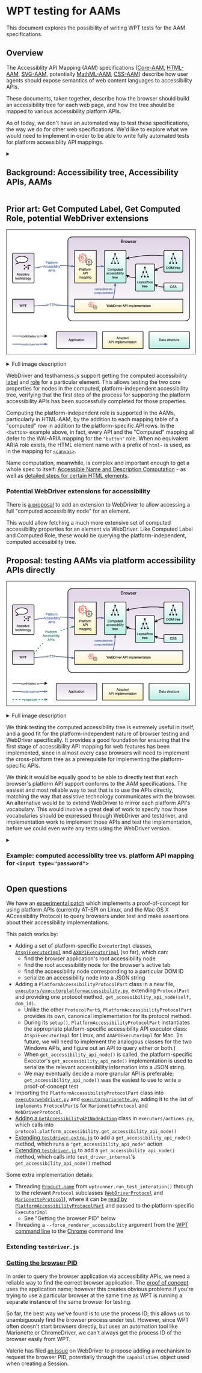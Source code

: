 # WPT testing for AAMs

This document explores the possibility of writing WPT tests for the AAM specifications.

## Overview

The Accessiblity API Mapping (AAM) specifications ([Core-AAM](https://www.w3.org/TR/core-aam-1.2/), [HTML-AAM](https://www.w3.org/TR/html-aam-1.0/), [SVG-AAM](https://www.w3.org/TR/svg-aam-1.0/), potentially [MathML-AAM](https://w3c.github.io/mathml-aam/), [CSS-AAM](https://w3c.github.io/css-aam/)) describe how user agents should expose semantics of web content languages to accessibility APIs.

These documents, taken together, describe how the browser should build an accessibility tree for each web page, and how the tree should be mapped to various accessibility platform APIs.

As of today, we don't have an automated way to test these specifications, the way we do for other web specifications.
We'd like to explore what we would need to implement in order to be able to write fully automated tests for platform accessiblity API mappings.

<details>
<summary><h2>Background: Accessibility tree, Accessibility APIs, AAMs</h2></summary>

### The Accessibility Tree and Accessibility APIs
![Diagram showing the interaction between a browser and accessibility APIs. See text below for more detail.](assets/accessibility_apis.png)

<details id="accessibility_apis_diagram">
<summary>Full image description</summary>
A block diagram.

At the top level it shows an assistive technology application, such as a screen reader using speech or braille, communicating via Plaform Accessibility APIs with a Browser application.

Within the Browser application, it shows that the Assistive Technology is communicating via a Platform API mapping which is an adapter for the computed accessibility tree data structure.
In turn, the computed accessibility tree is built based on other data structures: the DOM tree and the layout/box tree; the layout/box tree is based on the DOM tree and CSS.

The computed accessibility tree falls in the centre of the diagram, as it's the source of truth for the platform API mappings which are queried by assistive technology, and also the result of a complex process of transformation based on several other data structures.

At the bottom of the diagram is a legend explaining how to read the different types of arrows and boxes used in the diagram.
</details>

Assistive technologies (ATs) query the browser via platform accessibility APIs. These are operating system-specific APIs which provide detailed information about an application's UI state for the purpose of augmenting the user experience for users with disabilities which affect their ability to perceive or operate the standard UI.

One example of a commonly used AT is a screen reader, which assists users with vision impairments by providing a spoken version of the UI.
Typically, a screen reader user will navigate through the UI by traversing the page and "visiting" UI elements, hearing a spoken description of each such as "Overview, heading level 2" or "Core-AAM, link".

The accessibility APIs allow this by making extensive data available about the UI, in the form of a tree structure referred to as the "accessibility tree".
The accessibility tree provides information about each UI element (often corresponding to a DOM node), allowing screen readers to provide these spoken descriptions.
Each platform's accessibility APIs provide methods to query the tree structure, and the information available for each node.

They also typically provide ways to interact with the UI, such as sending a "click" action to the currently visited UI element, or selecting a particular option from a picker.
Also, they provide ways for the UI to provide real-time updates or alerts in case of UI changing in a way that should be brought to the user's attention.

### The computed accessibility tree

Since browser engines are typically platform-independent, typically they will compute a generic accessibility tree which can be adapted to any platform's accessibility APIs.
The platform APIs are typically supported using an adapter which maps the platform API on to data from the computed accessibility tree.

### AAM specifications

The AAM specifications provide mappings between web technologies such as ARIA and HTML, and platform accessibility APIs.

For example, here is the mapping from Core-AAM for an Element with [`aria-checked=true`](https://w3c.github.io/core-aam/#ariaCheckedTrue)

<table>
  <tbody>
    <tr>
      <th><abbr title="Microsoft Active Accessibility">MSAA</abbr> + IAccessible2 </th>
      <td>
        <span>State: <code>STATE_SYSTEM_CHECKED</code></span><br>
        <span>Object Attribute: <code>checkable:true</code></span>
      </td>
    </tr>
    <tr>
      <th><abbr title="User Interface Automation">UIA</abbr></th>
      <td>
        <span>Property: <code>Toggle.ToggleState</code>: <code>On (1)</code></span><br>
        <span>Property: <code>SelectionItem.IsSelected</code>: <code>True</code> for <code>radio</code> and <code>menuitemradio</code></span>
      </td>
    </tr>
    <tr>
      <th><abbr title="Accessibility Toolkit">ATK</abbr>/<abbr title="Assistive Technology-Service Provider Interface">AT-SPI</abbr></th>
      <td>
        <span>State: <code>STATE_CHECKABLE</code></span><br>
        <span>State: <code>STATE_CHECKED</code></span>
      </td>
    </tr>
    <tr>
      <th><abbr title="macOS Accessibility Protocol">AX API</abbr></th>
      <td>
        <span>Property: <code>AXValue</code>: <code>1</code></span><br>
        <span>Property: <code>AXMenuItemMarkChar</code>: <code>✓</code> for <code>menuitemcheckbox</code> and <code>menuitemradio</code></span>
      </td>
    </tr>
  </tbody>
</table>

And here is the mapping from HTML-AAM for a [`<button>`](https://www.w3.org/TR/html-aam-1.0/#el-button):

<table>
  <tbody>
    <tr>
      <th><abbr title="HyperText Markup Language">HTML</abbr> Specification</th>
      <td>
        <a data-type="element" href="https://html.spec.whatwg.org/multipage/form-elements.html#the-button-element"><code>button</code></a>
      </td>
    </tr>
    <tr>
      <th>[<cite><a class="bibref" data-link-type="biblio" href="#bib-wai-aria-1.2" title="Accessible Rich Internet Applications (WAI-ARIA) 1.2">wai-aria-1.2</a></cite>]</th>
      <td><a class="core-mapping" href="https://www.w3.org/TR/core-aam-1.2/#role-map-button"><code>button</code></a> role</td>
    </tr>
    <tr>
      <th><a href="https://www.w3.org/TR/core-aam-1.2/#roleMappingComputedRole">Computed Role</a></th>
      <td class="role-computed"><div class="general">Use <abbr title="Accessible Rich Internet Applications">WAI-ARIA</abbr> mapping</div></td>
    </tr>
    <tr>
      <th>
        <a href="https://msdn.microsoft.com/en-us/library/dd373608%28v=VS.85%29.aspx"><abbr title="Microsoft Active Accessibility">MSAA</abbr></a> + <a href="http://accessibility.linuxfoundation.org/a11yspecs/ia2/docs/html/">IAccessible2</a>
      </th>
      <td>
        <div class="general">Use <abbr title="Accessible Rich Internet Applications">WAI-ARIA</abbr> mapping</div>
      </td>
    </tr>
    <tr>
      <th><a href="https://msdn.microsoft.com/en-us/library/ms726297%28v=VS.85%29.aspx">UIA</a></th>
      <td>
        <div class="general">Use <abbr title="Accessible Rich Internet Applications">WAI-ARIA</abbr> mapping</div>
      </td>
    </tr>
    <tr>
      <th><a href="https://gnome.pages.gitlab.gnome.org/atk/">ATK</a></th>
      <td>
        <div class="general">Use <abbr title="Accessible Rich Internet Applications">WAI-ARIA</abbr> mapping</div>
      </td>
    </tr>
    <tr>
      <th><a href="https://developer.apple.com/reference/appkit/nsaccessibility">AX</a></th>
      <td>
        <div class="general">Use <abbr title="Accessible Rich Internet Applications">WAI-ARIA</abbr> mapping</div>
      </td>
    </tr>
    <tr>
      <th>Comments</th>
      <td>
        A <code>button</code>'s mapping will change if the
        <a class="core-mapping" href="https://www.w3.org/TR/core-aam-1.2/#role-map-button-pressed"><code>aria-pressed</code></a> or <a class="core-mapping" href="https://www.w3.org/TR/core-aam-1.2/#role-map-button-haspopup"><code>aria-haspopup</code></a> attributes are specified.
      </td>
    </tr>
  </tbody>
</table>

</details>

## Prior art: Get Computed Label, Get Computed Role, potential WebDriver extensions

![Diagram showing how WebDriver supports getting the Computed Label and Computed Role for an element. Full description below.](assets/webdriver_accessibility_testing.png)

<details id="webdriver_accessibility_diagram">
<summary>Full image description</summary>
A block diagram.

This diagram extends the <a href="#user-content-accessibility_apis_diagram">diagram in the "accessibility tree and accessibility APIs" section</a>,
showing how the WPT application can query the browser's Webdriver API implementation
to request the computed role and computed label for an element.

It adds a block for the WPT application to the left of the Browser application,
below the assistive technology application block,
and a block within the Browser application for the WebDriver API implementation.

Where the assistive technology application queries the Platform API Mapping
via platform accessibility APIs,
the WPT application queries the WebDriver API implementation via HTTP.

Like the Platform API mapping adapter,
the WebDriver API implementation also queries the computed accessibility tree.
</details>

WebDriver and testharness.js support getting the computed accessibility [label](https://www.w3.org/TR/webdriver2/#get-computed-label) and [role](https://www.w3.org/TR/webdriver2/#get-computed-role) for a particular element.
This allows testing the two core properties for nodes in the computed, platform-independent accessibility tree, verifying that the first step of the process for supporting the platform accessibility APIs has been successfully completed for those properties.

Computing the platform-independent role is supported in the AAMs, particularly in HTML-AAM, by the addition to each mapping table of a "computed" row in addition to the platform-specific API rows. In the `<button>` example above, in fact, every API and the "Computed" mapping all defer to the WAI-ARIA mapping for the `"button"` role. When no equivalent ARIA role exists, the HTML element name with a prefix of `html-` is used, as in the mapping for [`<canvas>`](https://www.w3.org/TR/html-aam-1.0/#el-canvas).

Name computation, meanwhile, is complex and important enough to get a whole spec to itself: [Accessible Name and Description Computation](https://www.w3.org/TR/accname-1.2/) - as well as [detailed steps for certain HTML elements](https://www.w3.org/TR/html-aam-1.0/#accname-computation).

### Potential WebDriver extensions for accessibility

There is [a proposal](https://github.com/WICG/aom/issues/203) to add an extension to WebDriver
to allow accessing a full "computed accessibility node" for an element.

This would allow fetching a much more extensive set of computed accessibility properties for an element via WebDriver.
Like Computed Label and Computed Role, these would be querying the platform-independent, computed accessibility tree.

## Proposal: testing AAMs via platform accessibility APIs directly

![Diagram showing the proposed addition: querying the browser from WPT via the platform accessibility APIs. Full description below.](assets/platform_accessibility_api_testing.png)

<details>
<summary>Full image description</summary>
A block diagram.

This diagram extends the <a href="#user-content-webdriver_accessibility_diagram">diagram in the "Prior art" section</a>.

It adds a dotted line arrow from the WPT application to the Plaform API mapping adapter within the Browser application, indicating the addition proposed here to use the Platform Accessibility APIs directly to test the browser's support for those APIs.

Notably, while the existing mechanism for WPT to query the browser via WebDriver
communicates with the WebDriver API implementation within the browser via HTTP,
the proposed addition bypasses WebDriver to query the Platform API Mapping directly via Platform Accessibility APIs.
This matches the way that Assistive Technology communicates with the browser application.
</details>

We think testing the computed accessibility tree is extremely useful in itself,
and a good fit for the platform-independent nature of browser testing and WebDriver specifically.
It provides a good foundation for ensuring that
the first stage of accessibility API mapping for web features has been implemented,
since in almost every case browsers will need to implement the cross-platform tree
as a prerequisite for implementing the platform-specific APIs.

We think it would be equally good to be able to directly test that each browser's platform API support conforms to the AAM specifications. The easiest and most reliable way to test that is to use the APIs directly,
matching the way that assistive technology communicates with the browser.
An alternative would be to extend WebDriver to mirror each platform API's vocabulary.
This would involve a great deal of work to specify how those vocabularies should be expressed
through WebDriver and testdriver,
and implementation work to implement those APIs and test the implementation,
before we could even write any tests using the WebDriver version.

<details>
<summary>
<h3>
Example: computed accessiblity tree vs. platform API mapping for <code>&lt;input type="password"&gt;</code>
</h3>
</summary>

The table below is excerpted from the <a href="https://www.w3.org/TR/html-aam-1.0/#el-input-password" id="el-input-password">HTML-AAM mapping for `input` (`type` attribute in the Password state)</a>:

<table aria-labelledby="el-input-password">
  <tbody>
    <tr>
      <th>[<cite><a class="bibref" data-link-type="biblio" href="#bib-wai-aria-1.2" title="Accessible Rich Internet Applications (WAI-ARIA) 1.2">wai-aria-1.2</a></cite>]</th>
      <td>No corresponding role</td>
    </tr>
    <tr>
      <th><a href="https://www.w3.org/TR/core-aam-1.2/#roleMappingComputedRole">Computed Role</a></th>
      <td class="role-computed"><div class="general">html-input-password</div></td>
    </tr>
    <tr>
      <th>
        <a href="https://msdn.microsoft.com/en-us/library/dd373608%28v=VS.85%29.aspx"><abbr title="Microsoft Active Accessibility">MSAA</abbr></a> + <a href="http://accessibility.linuxfoundation.org/a11yspecs/ia2/docs/html/">IAccessible2</a>
      </th>
      <td>
        <div class="role"><span class="type">Role:</span> <code>ROLE_SYSTEM_TEXT</code></div>
        <div class="states"><span class="type">States:</span> <code>STATE_SYSTEM_PROTECTED</code>; <code>IA2_STATE_SINGLE_LINE</code>; <code>STATE_SYSTEM_READONLY</code> if readonly, otherwise <code>IA2_STATE_EDITABLE</code></div>
      </td>
    </tr>
    <tr>
      <th><a href="https://msdn.microsoft.com/en-us/library/ms726297%28v=VS.85%29.aspx">UIA</a></th>
      <td>
        <div class="ctrltype"><span class="type">Control Type:</span> <code>Edit</code></div>
        <div class="properties"><span class="type">Localized Control Type:</span> <code>"password"</code></div>
        <div class="properties"><span class="type">Other properties: </span>Set <code>isPassword</code> to <code>true</code></div>
      </td>
    </tr>
    <tr>
      <th><a href="https://gnome.pages.gitlab.gnome.org/atk/">ATK</a></th>
      <td>
        <div class="role"><span class="type">Role:</span> <code>ATK_ROLE_PASSWORD_TEXT</code></div>
        <div class="states"><span class="type">States:</span> <code>ATK_STATE_SINGLE_LINE</code>; <code>ATK_STATE_READ_ONLY</code> if readonly, otherwise <code>ATK_STATE_EDITABLE</code></div>
      </td>
    </tr>
    <tr>
      <th><a href="https://developer.apple.com/reference/appkit/nsaccessibility">AX</a></th>
      <td>
        <div class="role"><span class="type">AXRole:</span> <code>AXTextField</code></div>
        <div class="subrole"><span class="type">AXSubrole:</span> <code>AXSecureTextField</code></div>
        <div class="roledesc"><span class="type">AXRoleDescription:</span> <code>"secure text field"</code></div>
      </td>
    </tr>
  </tbody>
</table>

Since each platform accessibility API has its own vocabulary and its own conceptual framework,
the concept of "password field" is expressed differently in each API.

Where the computed accessibility tree on each platform would contain a node
with the role `"html-input-password"`,
the browser would need to adapt that computed role to each platform API correctly
in order for users of the assistive technologies which query those APIs
to be able to use the browser.
</details>

## Open questions

We have an [experimental patch](https://github.com/Igalia/wpt/pull/2/files)
which implements a proof-of-concept for using platform APIs
(currently AT-SPI on Linux, and the Mac OS X ACcessibility Protocol)
to query browsers under test and make assertions about their accessibility implementations.


This patch works by:
- Adding a set of platform-specific `ExecutorImpl` classes,
  [`AtspiExecutorImpl`](https://github.com/Igalia/wpt/pull/2/files#diff-9247f1aa2fe3d167af87ee04c48bc3ceb244d3de5040fdf97cdb129e05fa47e4) and
  [`AXAPIExecutorImpl`](https://github.com/Igalia/wpt/pull/2/files#diff-a52eb168f8a233c8e81ba15c97691a7ac144e3168a3bfbd2c6c80ece5ab55c58) (so far),
  which can:
  - find the browser application's root accessibility node
  - find the root accessibility node for the browser's active tab
  - find the accessibility node corresponding to a particular DOM ID
  - serialize an accessibility node into a JSON string
- Adding a `PlatformAccessibilityProtocolPart` class in a new file,
  [`executors/executorplatformaccessibility.py`](https://github.com/Igalia/wpt/pull/2/files#diff-4136e59af143c98357cb7a6153da10afc1fde0c16a657194efd31b1b4edd4f50),
  extending `ProtocolPart` and providing one protocol method,
  `get_accessibility_api_node(self, dom_id)`.
  - Unlike the other `ProtocolPart`s, `PlatformAccessibilityProtocolPart`
    provides its own, canonical implementation for its protocol method.
  - During its `setup()`, `PlatformAccessibilityProtocolPart`
    instantiates the appropriate platform-specific accessibility API executor class:
    `AtspiExecutorImpl` for Linux, and `AXAPIExecutorImpl` for Mac.
    (In future, we will need to implement the analogous classes for the two Windows APIs,
    and figure out an API to query either or both.)
  - When `get_accessibility_api_node()` is called, the platform-specific Executor's
    `get_accessibility_api_node()` implementation is used to serialize the relevant
    accessibility information into a JSON string.
  - We may eventually decide a more granular API is preferable;
    `get_accessibility_api_node()` was the easiest to use to write a proof-of-concept test
- Importing the `PlatformAccessibilityProtocolPart` class into
  [`executorwebdriver.py`](https://github.com/Igalia/wpt/pull/2/files#diff-e5a8911dd97e0352b1b26d8ce6ef0a92b25378f7c9e79371a1eb1b1834bc9a8d) and
  [`executormarionette.py`](https://github.com/Igalia/wpt/pull/2/files#diff-df97e1990f484c82b8d8a34baf584d01761bfd98386beb69fac702edb31003a3),
  adding it to the list of `implements` `ProtocolPart`s for
  `MarionetteProtocol` and `WebDriverProtocol`.
- [Adding a `GetAccessibilityAPINodeAction`](https://github.com/Igalia/wpt/pull/2/files#diff-57303393b05825acd5eb3124fb15dd5c9f9b996eb898b659fbb3676fc247a8f3) class
  in `executors/actions.py`,
  which calls into `protocol.platform_accessibility.get_accessibility_api_node()`
- [Extending `testdriver-extra.js`](https://github.com/Igalia/wpt/pull/2/files#diff-46aeeb40b0a0c13031b151392ca70a17614295533d3e890c0cb4360cb3b91542)
  to add a `get_accessibility_api_node()` method,
  which runs a `"get_accessibility_api_node"` action
- [Extending `testdriver.js`](https://github.com/Igalia/wpt/pull/2/files#diff-1fe2b624679a3150e5c86f84682c5901b715dad750096a524e8cb23939e5590f)
  to add a `get_accessibility_api_node()` method,
  which calls into `test_driver_internal`'s `get_accessibility_api_node()` method

Some extra implementation details:
- Threading [`Product.name`](https://github.com/web-platform-tests/wpt/blob/db43136df5ed567566e1b57bb715ca1582138afd/tools/wptrunner/wptrunner/products.py#L22)
  from `wptrunner.run_test_interation()` through to the relevant `Protocol` subclasses
  ([`WebDriverProtocol`](https://github.com/Igalia/wpt/pull/2/files#diff-e5a8911dd97e0352b1b26d8ce6ef0a92b25378f7c9e79371a1eb1b1834bc9a8dR448) and
  [`MarionetteProtocol`](https://github.com/Igalia/wpt/pull/2/files#diff-df97e1990f484c82b8d8a34baf584d01761bfd98386beb69fac702edb31003a3R766)),
  where it can be
  [read by `PlatformAccessibilityProtocolPart`](https://github.com/Igalia/wpt/pull/2/files#diff-4136e59af143c98357cb7a6153da10afc1fde0c16a657194efd31b1b4edd4f50R23)
  and passed to the platform-specific `ExecutorImpl`
  - See "Getting the browser PID" below
- Threading a `--force_renderer_accessibility` argument from the
  [WPT command line](https://github.com/Igalia/wpt/pull/2/files#diff-a9049174d0964d96a0664440110a1f081edc89601a3caa9d52209a6af24e4f5d)
  to the [Chrome](https://github.com/Igalia/wpt/pull/2/files#diff-0bfb8dd5978f182d6fc8ba9e085c743dd6ae9d76fcbd1aa326e9b0aa9bf3a829R522)
  command line

### Extending `testdriver.js`


### [Getting the browser PID](https://github.com/w3c/webdriver/issues/1823)

In order to query the browser application via accessibility APIs,
we need a reliable way to find the correct browser application.
The [proof of concept](https://github.com/Igalia/wpt/pull/2/files)
uses the application name;
however this creates obvious problems if you're trying to use a particular browser
at the same time as WPT is running a separate instance of the same browser for testing.

So far, the best way we've found is to use the process ID;
this allows us to unambiguously find the browser process under test.
However, since WPT often doesn't start browsers directly,
but uses an automation tool like Marionette or ChromeDriver,
we can't always get the process ID of the browser easily from WPT.

Valerie has filed [an issue](https://github.com/w3c/webdriver/issues/1823)
on WebDriver to propose adding a mechanism to request the browser PID,
potentially through the `capabilities` object used when creating a Session.
